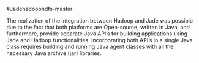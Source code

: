 #Jadehadoophdfs-master

The realization of the integration between Hadoop and Jade was possible due to the fact that both platforms are Open-source, written in Java, and furthermore,
provide separate Java API’s for building applications using Jade and Hadoop functionalities. 
Incorporating both API’s in a single Java class requires building and running Java agent classes with all the necessary Java archive (jar) libraries.

